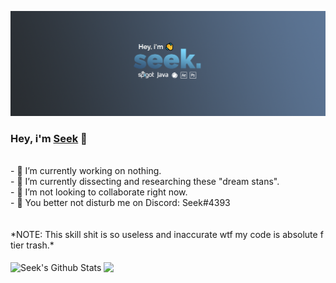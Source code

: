 [![Header](https://raw.githubusercontent.com/SeekYML/About/master/Seek/About.png "Header")](https://seek.ml/)
<br />
### Hey, i'm [Seek](https://seekvisualartist.com) 👋
<br />
- 🔭 I’m currently working on nothing.
<br />
- 🌱 I’m currently dissecting and researching these "dream stans".
<br />
- 👯 I’m not looking to collaborate right now.
<br />
- 💬 You better not disturb me on Discord: Seek#4393
<br />
<br />
<br />
*NOTE: This skill shit is so useless and inaccurate wtf my code is absolute f tier trash.*
<br />
<br />
<a>
  <img align="center" src="https://github-readme-stats.vercel.app/api?username=seekyml&show_icons=true&include_all_commits=true&theme=nord" alt="Seek's Github Stats" />
</a>
<a>
  <img align="center" src="https://github-readme-stats.vercel.app/api/top-langs/?username=seekyml&layout=compact&theme=nord" />
